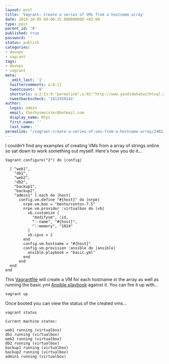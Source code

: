 ```yaml
---
layout: post
title: 'Vagrant: Create a series of VMs from a hostname array'
date: 2018-10-05 09:00:25.000000000 +02:00
type: post
parent_id: '0'
published: true
password: ''
status: publish
categories:
- devops
- vagrant
tags:
- devops
- vagrant
meta:
  _edit_last: '1'
  twittercomments: a:0:{}
  tweetcount: '0'
  shorturls: a:2:{s:9:"permalink";s:92:"http://www.youdidwhatwithtsql.com/vagrant-create-a-series-of-vms-from-a-hostname-array/2402/";s:7:"tinyurl";s:27:"http://tinyurl.com/y6wvl5cg";}
  tweetbackscheck: '1613359141'
author:
  login: admin
  email: therhysmeister@hotmail.com
  display_name: Rhys
  first_name: ''
  last_name: ''
permalink: "/vagrant-create-a-series-of-vms-from-a-hostname-array/2402/"
---
```

I couldn't find any examples of creating VMs from a array of strings online so sat down to work something out myself. Here's how you do it...

```
Vagrant.configure("2") do |config|

  [ "web1",
    "db1",
    "web2",
    "db2",
    "backup1",
    "backup2",
    "admin1" ].each do |host|
      config.vm.define "#{host}" do |nrpe|
        nrpe.vm.box = "bento/centos-7.5"
        nrpe.vm.provider :virtualbox do |vb|
          vb.customize [
            "modifyvm", :id,
            "--name", "#{host}",
            "--memory", "1024"
          ]
          vb.cpus = 2
        end
        config.vm.hostname = "#{host}"
        config.vm.provision :ansible do |ansible|
          ansible.playbook = "basic.yml"
        end
      end
  end
end
```

This [Vagrantfile](https://www.vagrantup.com/docs/vagrantfile/) will create a VM for each hostname in the array as well as running the basic.yml [Ansible playbook](https://docs.ansible.com/ansible/devel/user_guide/playbooks_intro.html) against it. You can fire it up with...

```
vagrant up
```

Once booted you can view the status of the created vms...

```
vagrant status
```

```
Current machine states:

web1 running (virtualbox)
db1 running (virtualbox)
web2 running (virtualbox)
db2 running (virtualbox)
backup1 running (virtualbox)
backup2 running (virtualbox)
admin1 running (virtualbox)
```
